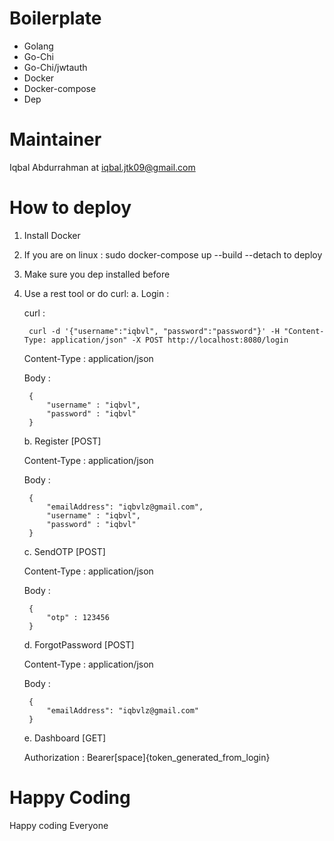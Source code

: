# Boilerplate

- Golang
- Go-Chi
- Go-Chi/jwtauth
- Docker
- Docker-compose
- Dep

# Maintainer

Iqbal Abdurrahman at iqbal.jtk09@gmail.com

# How to deploy

1. Install Docker

2. If you are on linux : 
    sudo docker-compose up --build --detach to deploy

3. Make sure you dep installed before

4. Use a rest tool or do curl:
    a. Login :
        
      curl :
                
        curl -d '{"username":"iqbvl", "password":"password"}' -H "Content-Type: application/json" -X POST http://localhost:8080/login 
        
     Content-Type : application/json
        
     Body :
        
        {
            "username" : "iqbvl",
            "password" : "iqbvl"
        }

    b. Register [POST]
        
      Content-Type : application/json
        
      Body : 
        
        {
            "emailAddress": "iqbvlz@gmail.com",
            "username" : "iqbvl",
            "password" : "iqbvl"
        }
        

    c. SendOTP [POST]
        
      Content-Type : application/json
      
      Body : 
    
        {
            "otp" : 123456
        }
        
    d. ForgotPassword [POST]
        
      Content-Type : application/json
      
      Body : 
    
        
        {
            "emailAddress": "iqbvlz@gmail.com"
        }
        

    e. Dashboard [GET]
      
      Authorization : Bearer[space]{token_generated_from_login}
      
# Happy Coding

Happy coding Everyone
